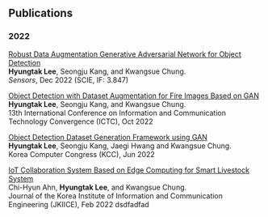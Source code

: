 <!-- From: https://www.siddkaramcheti.com/ -->
## Publications

### 2022
[Robust Data Augmentation Generative Adversarial Network for Object Detection](https://www.mdpi.com/1424-8220/23/1/157)  
**Hyungtak Lee**, Seongju Kang, and Kwangsue Chung.  
*Sensors*, Dec 2022 (SCIE, IF: 3.847)

[Object Detection with Dataset Augmentation for Fire Images Based on GAN](https://doi.org/10.1109/ICTC55196.2022.9952972)  
**Hyungtak Lee**, Seongju Kang, and Kwangsue Chung.  
13th International Conference on Information and Communication Technology Convergence (ICTC), Oct 2022

[Object Detection Dataset Generation Framework using GAN](https://www.dbpia.co.kr/journal/articleDetail?nodeId=NODE11113550)  
**Hyungtak Lee**, Seongju Kang, Jaegi Hwang and Kwangsue Chung.  
Korea Computer Congress (KCC), Jun 2022

[IoT Collaboration System Based on Edge Computing for Smart Livestock System](https://www.dbpia.co.kr/journal/articleDetail?nodeId=NODE11039188)  
Chi-Hyun Ahn, **Hyungtak Lee**, and Kwangsue Chung.  
Journal of the Korea Institute of Information and Communication Engineering (JKIICE), Feb 2022
dsdfadfad